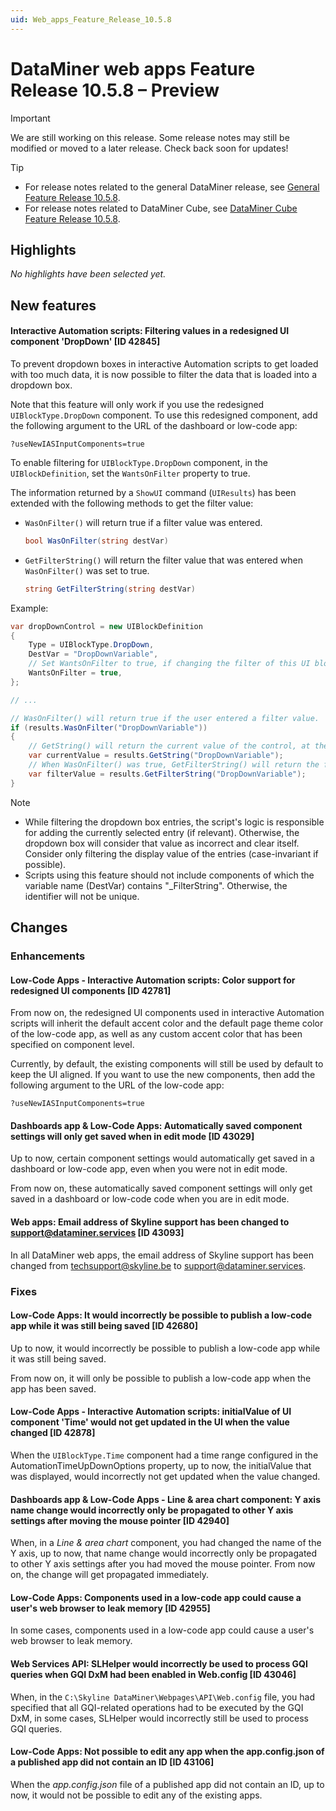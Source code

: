```yaml
---
uid: Web_apps_Feature_Release_10.5.8
---
```


# DataMiner web apps Feature Release 10.5.8 – Preview

> [!IMPORTANT]
> We are still working on this release. Some release notes may still be modified or moved to a later release. Check back soon for updates!

> [!TIP]
>
> - For release notes related to the general DataMiner release, see [General Feature Release 10.5.8](xref:General_Feature_Release_10.5.8).
> - For release notes related to DataMiner Cube, see [DataMiner Cube Feature Release 10.5.8](xref:Cube_Feature_Release_10.5.8).

## Highlights

*No highlights have been selected yet.*

## New features

#### Interactive Automation scripts: Filtering values in a redesigned UI component 'DropDown' [ID 42845]

<!-- MR 10.4.0 [CU17] / 10.5.0 [CU5] - FR 10.5.8 -->

To prevent dropdown boxes in interactive Automation scripts to get loaded with too much data, it is now possible to filter the data that is loaded into a dropdown box.

Note that this feature will only work if you use the redesigned `UIBlockType.DropDown` component. To use this redesigned component, add the following argument to the URL of the dashboard or low-code app:

`?useNewIASInputComponents=true`

To enable filtering for `UIBlockType.DropDown` component, in the `UIBlockDefinition`, set the `WantsOnFilter` property to true.

The information returned by a `ShowUI` command (`UIResults`) has been extended with the following methods to get the filter value:

- `WasOnFilter()` will return true if a filter value was entered.

  ```csharp
  bool WasOnFilter(string destVar)
  ```

- `GetFilterString()` will return the filter value that was entered when `WasOnFilter()` was set to true.

  ```csharp
  string GetFilterString(string destVar)
  ```

Example:

```csharp
var dropDownControl = new UIBlockDefinition
{
    Type = UIBlockType.DropDown,
    DestVar = "DropDownVariable",
    // Set WantsOnFilter to true, if changing the filter of this UI block item should trigger an OnFilter event. False, by default.
    WantsOnFilter = true,
};

// ...

// WasOnFilter() will return true if the user entered a filter value.
if (results.WasOnFilter("DropDownVariable"))
{
    // GetString() will return the current value of the control, at the time the filter value was entered.
    var currentValue = results.GetString("DropDownVariable");
    // When WasOnFilter() was true, GetFilterString() will return the filter value that was entered.
    var filterValue = results.GetFilterString("DropDownVariable");
}
```

> [!NOTE]
>
> - While filtering the dropdown box entries, the script's logic is responsible for adding the currently selected entry (if relevant). Otherwise, the dropdown box will consider that value as incorrect and clear itself. Consider only filtering the display value of the entries (case-invariant if possible).
> - Scripts using this feature should not include components of which the variable name (DestVar) contains "_FilterString". Otherwise, the identifier will not be unique.

## Changes

### Enhancements

#### Low-Code Apps - Interactive Automation scripts: Color support for redesigned UI components [ID 42781]

<!-- MR 10.4.0 [CU17] / 10.5.0 [CU5] - FR 10.5.8 -->

From now on, the redesigned UI components used in interactive Automation scripts will inherit the default accent color and the default page theme color of the low-code app, as well as any custom accent color that has been specified on component level.

Currently, by default, the existing components will still be used by default to keep the UI aligned. If you want to use the new components, then add the following argument to the URL of the low-code app:

`?useNewIASInputComponents=true`

#### Dashboards app & Low-Code Apps: Automatically saved component settings will only get saved when in edit mode [ID 43029]

<!-- MR 10.4.0 [CU17] / 10.5.0 [CU5] - FR 10.5.8 -->

Up to now, certain component settings would automatically get saved in a dashboard or low-code app, even when you were not in edit mode.

From now on, these automatically saved component settings will only get saved in a dashboard or low-code code when you are in edit mode.

#### Web apps: Email address of Skyline support has been changed to <support@dataminer.services> [ID 43093]

<!-- MR 10.4.0 [CU17] / 10.5.0 [CU5] - FR 10.5.8 -->

In all DataMiner web apps, the email address of Skyline support has been changed from <techsupport@skyline.be> to <support@dataminer.services>.

### Fixes

#### Low-Code Apps: It would incorrectly be possible to publish a low-code app while it was still being saved [ID 42680]

<!-- MR 10.4.0 [CU17] / 10.5.0 [CU5] - FR 10.5.8 -->

Up to now, it would incorrectly be possible to publish a low-code app while it was still being saved.

From now on, it will only be possible to publish a low-code app when the app has been saved.

#### Low-Code Apps - Interactive Automation scripts: initialValue of UI component 'Time' would not get updated in the UI when the value changed [ID 42878]

<!-- MR 10.4.0 [CU17] / 10.5.0 [CU5] - FR 10.5.8 -->

When the `UIBlockType.Time` component had a time range configured in the AutomationTimeUpDownOptions property, up to now, the initialValue that was displayed, would incorrectly not get updated when the value changed.

#### Dashboards app & Low-Code Apps - Line & area chart component: Y axis name change would incorrectly only be propagated to other Y axis settings after moving the mouse pointer [ID 42940]

<!-- MR 10.4.0 [CU17] / 10.5.0 [CU5] - FR 10.5.8 -->

When, in a *Line & area chart* component, you had changed the name of the Y axis, up to now, that name change would incorrectly only be propagated to other Y axis settings after you had moved the mouse pointer. From now on, the change will get propagated immediately.

#### Low-Code Apps: Components used in a low-code app could cause a user's web browser to leak memory [ID 42955]

<!-- MR 10.4.0 [CU17] / 10.5.0 [CU5] - FR 10.5.8 -->

In some cases, components used in a low-code app could cause a user's web browser to leak memory.

#### Web Services API: SLHelper would incorrectly be used to process GQI queries when GQI DxM had been enabled in Web.config [ID 43046]

<!-- MR 10.4.0 [CU17] / 10.5.0 [CU5] - FR 10.5.8 -->

When, in the `C:\Skyline DataMiner\Webpages\API\Web.config` file, you had specified that all GQI-related operations had to be executed by the GQI DxM, in some cases, SLHelper would incorrectly still be used to process GQI queries.

#### Low-Code Apps: Not possible to edit any app when the app.config.json of a published app did not contain an ID [ID 43106]

<!-- MR 10.4.0 [CU17] / 10.5.0 [CU5] - FR 10.5.8 -->

When the *app.config.json* file of a published app did not contain an ID, up to now, it would not be possible to edit any of the existing apps.
